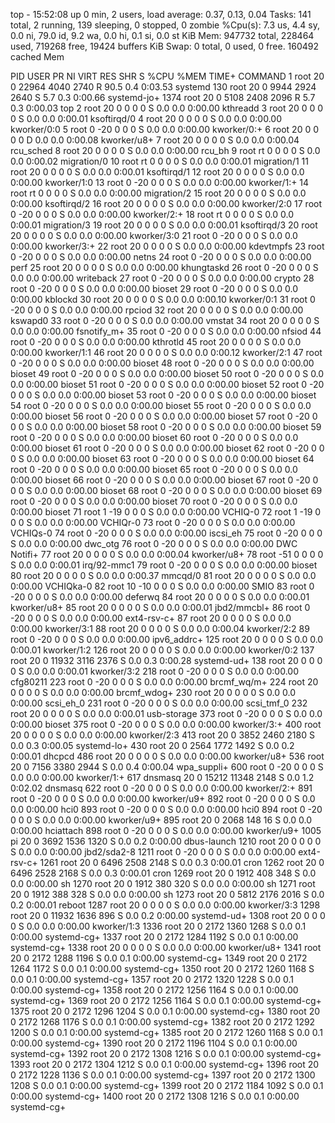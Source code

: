 top - 15:52:08 up 0 min,  2 users,  load average: 0.37, 0.13, 0.04
Tasks: 141 total,   2 running, 139 sleeping,   0 stopped,   0 zombie
%Cpu(s):  7.3 us,  4.4 sy,  0.0 ni, 79.0 id,  9.2 wa,  0.0 hi,  0.1 si,  0.0 st
KiB Mem:    947732 total,   228464 used,   719268 free,    19424 buffers
KiB Swap:        0 total,        0 used,        0 free.   160492 cached Mem

  PID USER      PR  NI    VIRT    RES    SHR S  %CPU %MEM     TIME+ COMMAND
    1 root      20   0   22964   4040   2740 R  90.5  0.4   0:03.53 systemd
  130 root      20   0    9944   2924   2640 S   5.7  0.3   0:00.66 systemd-jo+
 1374 root      20   0    5108   2408   2096 R   5.7  0.3   0:00.03 top
    2 root      20   0       0      0      0 S   0.0  0.0   0:00.00 kthreadd
    3 root      20   0       0      0      0 S   0.0  0.0   0:00.01 ksoftirqd/0
    4 root      20   0       0      0      0 S   0.0  0.0   0:00.00 kworker/0:0
    5 root       0 -20       0      0      0 S   0.0  0.0   0:00.00 kworker/0:+
    6 root      20   0       0      0      0 D   0.0  0.0   0:00.08 kworker/u8+
    7 root      20   0       0      0      0 S   0.0  0.0   0:00.04 rcu_sched
    8 root      20   0       0      0      0 S   0.0  0.0   0:00.00 rcu_bh
    9 root      rt   0       0      0      0 S   0.0  0.0   0:00.02 migration/0
   10 root      rt   0       0      0      0 S   0.0  0.0   0:00.01 migration/1
   11 root      20   0       0      0      0 S   0.0  0.0   0:00.01 ksoftirqd/1
   12 root      20   0       0      0      0 S   0.0  0.0   0:00.00 kworker/1:0
   13 root       0 -20       0      0      0 S   0.0  0.0   0:00.00 kworker/1:+
   14 root      rt   0       0      0      0 S   0.0  0.0   0:00.00 migration/2
   15 root      20   0       0      0      0 S   0.0  0.0   0:00.00 ksoftirqd/2
   16 root      20   0       0      0      0 S   0.0  0.0   0:00.00 kworker/2:0
   17 root       0 -20       0      0      0 S   0.0  0.0   0:00.00 kworker/2:+
   18 root      rt   0       0      0      0 S   0.0  0.0   0:00.01 migration/3
   19 root      20   0       0      0      0 S   0.0  0.0   0:00.01 ksoftirqd/3
   20 root      20   0       0      0      0 S   0.0  0.0   0:00.00 kworker/3:0
   21 root       0 -20       0      0      0 S   0.0  0.0   0:00.00 kworker/3:+
   22 root      20   0       0      0      0 S   0.0  0.0   0:00.00 kdevtmpfs
   23 root       0 -20       0      0      0 S   0.0  0.0   0:00.00 netns
   24 root       0 -20       0      0      0 S   0.0  0.0   0:00.00 perf
   25 root      20   0       0      0      0 S   0.0  0.0   0:00.00 khungtaskd
   26 root       0 -20       0      0      0 S   0.0  0.0   0:00.00 writeback
   27 root       0 -20       0      0      0 S   0.0  0.0   0:00.00 crypto
   28 root       0 -20       0      0      0 S   0.0  0.0   0:00.00 bioset
   29 root       0 -20       0      0      0 S   0.0  0.0   0:00.00 kblockd
   30 root      20   0       0      0      0 S   0.0  0.0   0:00.10 kworker/0:1
   31 root       0 -20       0      0      0 S   0.0  0.0   0:00.00 rpciod
   32 root      20   0       0      0      0 S   0.0  0.0   0:00.00 kswapd0
   33 root       0 -20       0      0      0 S   0.0  0.0   0:00.00 vmstat
   34 root      20   0       0      0      0 S   0.0  0.0   0:00.00 fsnotify_m+
   35 root       0 -20       0      0      0 S   0.0  0.0   0:00.00 nfsiod
   44 root       0 -20       0      0      0 S   0.0  0.0   0:00.00 kthrotld
   45 root      20   0       0      0      0 S   0.0  0.0   0:00.00 kworker/1:1
   46 root      20   0       0      0      0 S   0.0  0.0   0:00.12 kworker/2:1
   47 root       0 -20       0      0      0 S   0.0  0.0   0:00.00 bioset
   48 root       0 -20       0      0      0 S   0.0  0.0   0:00.00 bioset
   49 root       0 -20       0      0      0 S   0.0  0.0   0:00.00 bioset
   50 root       0 -20       0      0      0 S   0.0  0.0   0:00.00 bioset
   51 root       0 -20       0      0      0 S   0.0  0.0   0:00.00 bioset
   52 root       0 -20       0      0      0 S   0.0  0.0   0:00.00 bioset
   53 root       0 -20       0      0      0 S   0.0  0.0   0:00.00 bioset
   54 root       0 -20       0      0      0 S   0.0  0.0   0:00.00 bioset
   55 root       0 -20       0      0      0 S   0.0  0.0   0:00.00 bioset
   56 root       0 -20       0      0      0 S   0.0  0.0   0:00.00 bioset
   57 root       0 -20       0      0      0 S   0.0  0.0   0:00.00 bioset
   58 root       0 -20       0      0      0 S   0.0  0.0   0:00.00 bioset
   59 root       0 -20       0      0      0 S   0.0  0.0   0:00.00 bioset
   60 root       0 -20       0      0      0 S   0.0  0.0   0:00.00 bioset
   61 root       0 -20       0      0      0 S   0.0  0.0   0:00.00 bioset
   62 root       0 -20       0      0      0 S   0.0  0.0   0:00.00 bioset
   63 root       0 -20       0      0      0 S   0.0  0.0   0:00.00 bioset
   64 root       0 -20       0      0      0 S   0.0  0.0   0:00.00 bioset
   65 root       0 -20       0      0      0 S   0.0  0.0   0:00.00 bioset
   66 root       0 -20       0      0      0 S   0.0  0.0   0:00.00 bioset
   67 root       0 -20       0      0      0 S   0.0  0.0   0:00.00 bioset
   68 root       0 -20       0      0      0 S   0.0  0.0   0:00.00 bioset
   69 root       0 -20       0      0      0 S   0.0  0.0   0:00.00 bioset
   70 root       0 -20       0      0      0 S   0.0  0.0   0:00.00 bioset
   71 root       1 -19       0      0      0 S   0.0  0.0   0:00.00 VCHIQ-0
   72 root       1 -19       0      0      0 S   0.0  0.0   0:00.00 VCHIQr-0
   73 root       0 -20       0      0      0 S   0.0  0.0   0:00.00 VCHIQs-0
   74 root       0 -20       0      0      0 S   0.0  0.0   0:00.00 iscsi_eh
   75 root       0 -20       0      0      0 S   0.0  0.0   0:00.00 dwc_otg
   76 root       0 -20       0      0      0 S   0.0  0.0   0:00.00 DWC Notifi+
   77 root      20   0       0      0      0 S   0.0  0.0   0:00.04 kworker/u8+
   78 root     -51   0       0      0      0 S   0.0  0.0   0:00.01 irq/92-mmc1
   79 root       0 -20       0      0      0 S   0.0  0.0   0:00.00 bioset
   80 root      20   0       0      0      0 S   0.0  0.0   0:00.37 mmcqd/0
   81 root      20   0       0      0      0 S   0.0  0.0   0:00.00 VCHIQka-0
   82 root      10 -10       0      0      0 S   0.0  0.0   0:00.00 SMIO
   83 root       0 -20       0      0      0 S   0.0  0.0   0:00.00 deferwq
   84 root      20   0       0      0      0 S   0.0  0.0   0:00.01 kworker/u8+
   85 root      20   0       0      0      0 S   0.0  0.0   0:00.01 jbd2/mmcbl+
   86 root       0 -20       0      0      0 S   0.0  0.0   0:00.00 ext4-rsv-c+
   87 root      20   0       0      0      0 S   0.0  0.0   0:00.00 kworker/3:1
   88 root      20   0       0      0      0 S   0.0  0.0   0:00.04 kworker/2:2
   89 root       0 -20       0      0      0 S   0.0  0.0   0:00.00 ipv6_addrc+
  125 root      20   0       0      0      0 S   0.0  0.0   0:00.01 kworker/1:2
  126 root      20   0       0      0      0 S   0.0  0.0   0:00.00 kworker/0:2
  137 root      20   0   11932   3116   2376 S   0.0  0.3   0:00.28 systemd-ud+
  138 root      20   0       0      0      0 S   0.0  0.0   0:00.01 kworker/3:2
  218 root       0 -20       0      0      0 S   0.0  0.0   0:00.00 cfg80211
  223 root       0 -20       0      0      0 S   0.0  0.0   0:00.00 brcmf_wq/m+
  224 root      20   0       0      0      0 S   0.0  0.0   0:00.00 brcmf_wdog+
  230 root      20   0       0      0      0 S   0.0  0.0   0:00.00 scsi_eh_0
  231 root       0 -20       0      0      0 S   0.0  0.0   0:00.00 scsi_tmf_0
  232 root      20   0       0      0      0 S   0.0  0.0   0:00.01 usb-storage
  373 root       0 -20       0      0      0 S   0.0  0.0   0:00.00 bioset
  375 root       0 -20       0      0      0 S   0.0  0.0   0:00.00 kworker/3:+
  400 root      20   0       0      0      0 S   0.0  0.0   0:00.00 kworker/2:3
  413 root      20   0    3852   2460   2180 S   0.0  0.3   0:00.05 systemd-lo+
  430 root      20   0    2564   1772   1492 S   0.0  0.2   0:00.01 dhcpcd
  486 root      20   0       0      0      0 S   0.0  0.0   0:00.00 kworker/u8+
  536 root      20   0    7156   3380   2944 S   0.0  0.4   0:00.04 wpa_suppli+
  600 root       0 -20       0      0      0 S   0.0  0.0   0:00.00 kworker/1:+
  617 dnsmasq   20   0   15212  11348   2148 S   0.0  1.2   0:02.02 dnsmasq
  622 root       0 -20       0      0      0 S   0.0  0.0   0:00.00 kworker/2:+
  891 root       0 -20       0      0      0 S   0.0  0.0   0:00.00 kworker/u9+
  892 root       0 -20       0      0      0 S   0.0  0.0   0:00.00 hci0
  893 root       0 -20       0      0      0 S   0.0  0.0   0:00.00 hci0
  894 root       0 -20       0      0      0 S   0.0  0.0   0:00.00 kworker/u9+
  895 root      20   0    2068    148     16 S   0.0  0.0   0:00.00 hciattach
  898 root       0 -20       0      0      0 S   0.0  0.0   0:00.00 kworker/u9+
 1005 pi        20   0    3692   1536   1320 S   0.0  0.2   0:00.00 dbus-launch
 1210 root      20   0       0      0      0 S   0.0  0.0   0:00.00 jbd2/sda2-8
 1211 root       0 -20       0      0      0 S   0.0  0.0   0:00.00 ext4-rsv-c+
 1261 root      20   0    6496   2508   2148 S   0.0  0.3   0:00.01 cron
 1262 root      20   0    6496   2528   2168 S   0.0  0.3   0:00.01 cron
 1269 root      20   0    1912    408    348 S   0.0  0.0   0:00.00 sh
 1270 root      20   0    1912    380    320 S   0.0  0.0   0:00.00 sh
 1271 root      20   0    1912    388    328 S   0.0  0.0   0:00.00 sh
 1273 root      20   0    5812   2176   2016 S   0.0  0.2   0:00.01 reboot
 1287 root      20   0       0      0      0 S   0.0  0.0   0:00.00 kworker/3:3
 1298 root      20   0   11932   1636    896 S   0.0  0.2   0:00.00 systemd-ud+
 1308 root      20   0       0      0      0 S   0.0  0.0   0:00.00 kworker/1:3
 1336 root      20   0    2172   1360   1268 S   0.0  0.1   0:00.00 systemd-cg+
 1337 root      20   0    2172   1284   1192 S   0.0  0.1   0:00.00 systemd-cg+
 1338 root      20   0       0      0      0 S   0.0  0.0   0:00.00 kworker/u8+
 1341 root      20   0    2172   1288   1196 S   0.0  0.1   0:00.00 systemd-cg+
 1349 root      20   0    2172   1264   1172 S   0.0  0.1   0:00.00 systemd-cg+
 1350 root      20   0    2172   1260   1168 S   0.0  0.1   0:00.00 systemd-cg+
 1357 root      20   0    2172   1320   1228 S   0.0  0.1   0:00.00 systemd-cg+
 1358 root      20   0    2172   1256   1164 S   0.0  0.1   0:00.00 systemd-cg+
 1369 root      20   0    2172   1256   1164 S   0.0  0.1   0:00.00 systemd-cg+
 1375 root      20   0    2172   1296   1204 S   0.0  0.1   0:00.00 systemd-cg+
 1380 root      20   0    2172   1268   1176 S   0.0  0.1   0:00.00 systemd-cg+
 1382 root      20   0    2172   1292   1200 S   0.0  0.1   0:00.00 systemd-cg+
 1385 root      20   0    2172   1260   1168 S   0.0  0.1   0:00.00 systemd-cg+
 1390 root      20   0    2172   1196   1104 S   0.0  0.1   0:00.00 systemd-cg+
 1392 root      20   0    2172   1308   1216 S   0.0  0.1   0:00.00 systemd-cg+
 1393 root      20   0    2172   1304   1212 S   0.0  0.1   0:00.00 systemd-cg+
 1396 root      20   0    2172   1228   1136 S   0.0  0.1   0:00.00 systemd-cg+
 1397 root      20   0    2172   1300   1208 S   0.0  0.1   0:00.00 systemd-cg+
 1399 root      20   0    2172   1184   1092 S   0.0  0.1   0:00.00 systemd-cg+
 1400 root      20   0    2172   1308   1216 S   0.0  0.1   0:00.00 systemd-cg+

